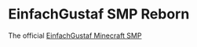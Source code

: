 # EinfachGustaf SMP Reborn
The official [EinfachGustaf Minecraft SMP](https://discord.gg/FeUSSCbtUX)

